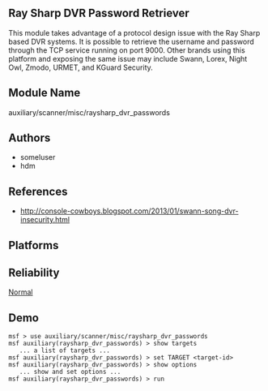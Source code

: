 ## Ray Sharp DVR Password Retriever

This module takes advantage of a protocol design issue with 
the Ray Sharp based DVR systems. It is possible to retrieve 
the username and password through the TCP service running on 
port 9000. Other brands using this platform and exposing the 
same issue may include Swann, Lorex, Night Owl, Zmodo, 
URMET, and KGuard Security.


## Module Name
auxiliary/scanner/misc/raysharp_dvr_passwords

## Authors
* someluser
* hdm


## References
* http://console-cowboys.blogspot.com/2013/01/swann-song-dvr-insecurity.html




## Platforms


## Reliability
[Normal](https://github.com/rapid7/metasploit-framework/wiki/Exploit-Ranking)

## Demo

```
msf > use auxiliary/scanner/misc/raysharp_dvr_passwords
msf auxiliary(raysharp_dvr_passwords) > show targets
   ... a list of targets ...
msf auxiliary(raysharp_dvr_passwords) > set TARGET <target-id>
msf auxiliary(raysharp_dvr_passwords) > show options
   ... show and set options ...
msf auxiliary(raysharp_dvr_passwords) > run
```
    
    